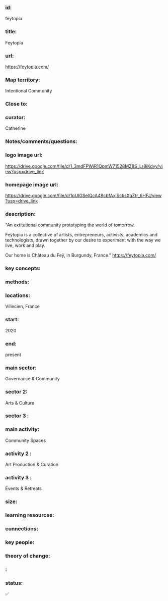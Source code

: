 ### id: 
  feytopia
### title: 
  Feytopia
### url: 
  https://feytopia.com/
### Map territory: 
  Intentional Community
### Close to: 
  
### curator: 
  Catherine
### Notes/comments/questions: 
  
### logo image url: 
  https://drive.google.com/file/d/1_3mdFPWiR1QpmW71528MZ8S_Lr8iKdyv/view?usp=drive_link
### homepage image url: 
  https://drive.google.com/file/d/1pUIGSelQcA48cbfAxlScksXqZtr_6HFJ/view?usp=drive_link
### description: 
  "An extitutional community prototyping the world of tomorrow. 

Feÿtopia is a collective of artists, entrepreneurs, activists, academics and technologists, drawn together by our desire to experiment with the way we live, work and play. 

Our home is Château du Feÿ, in Burgundy, France."
https://feytopia.com/ 
### key concepts: 
  
### methods: 
  
### locations: 
  Villecien, France
### start: 
  2020
### end: 
  present
### main sector: 
  Governance & Community
### sector 2: 
  Arts & Culture
### sector 3 : 
  
### main activity: 
  Community Spaces
### activity 2 : 
  Art Production & Curation
### activity 3 : 
  Events & Retreats
### size: 
  
### learning resources: 
  
### connections: 
  
### key people: 
  
### theory of change: 
  
### : 
  
### status: 
  ✅
